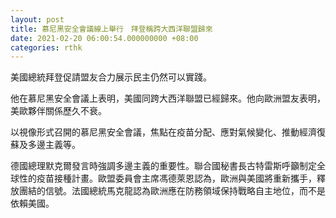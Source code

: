 ```yaml
---
layout: post
title: 慕尼黑安全會議線上舉行　拜登稱跨大西洋聯盟歸來
date: 2021-02-20 06:00:54.000000000 +08:00
categories: rthk
---
```


美國總統拜登促請盟友合力展示民主仍然可以實踐。

他在慕尼黑安全會議上表明，美國同跨大西洋聯盟已經歸來。他向歐洲盟友表明，美歐夥伴關係歷久不衰。

以視像形式召開的慕尼黑安全會議，焦點在疫苗分配、應對氣候變化、推動經濟復蘇及多邊主義等。

德國總理默克爾發言時強調多邊主義的重要性。聯合國秘書長古特雷斯呼籲制定全球性的疫苗接種計畫。歐盟委員會主席馮德萊恩認為，歐洲與美國將重新攜手，釋放團結的信號。法國總統馬克龍認為歐洲應在防務領域保持戰略自主地位，而不是依賴美國。
